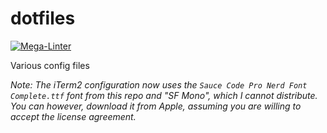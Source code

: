 # dotfiles

[![Mega-Linter](https://github.com/joe-sharp/dotfiles/workflows/Mega-Linter/badge.svg?branch=main)](https://nvuillam.github.io/mega-linter)

Various config files

*Note: The iTerm2 configuration now uses the `Sauce Code Pro Nerd Font Complete.ttf` font from this repo and "SF Mono",
which I cannot distribute. You can however, download it from Apple, assuming you are willing to accept the license agreement.*
